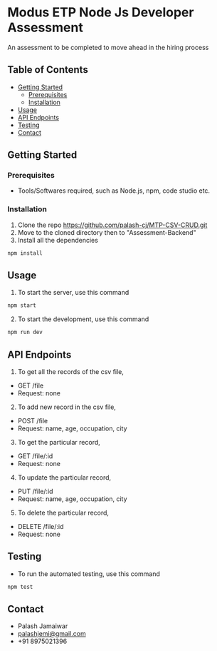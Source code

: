 # Modus ETP Node Js Developer Assessment

An assessment to be completed to move ahead in the hiring process

## Table of Contents

- [Getting Started](#getting-started)
  - [Prerequisites](#prerequisites)
  - [Installation](#installation)
- [Usage](#usage)
- [API Endpoints](#api-endpoints)
- [Testing](#testing)
- [Contact](#contact)

## Getting Started

### Prerequisites

- Tools/Softwares required, such as Node.js, npm, code studio etc.

### Installation

1. Clone the repo https://github.com/palash-cj/MTP-CSV-CRUD.git
2. Move to the cloned directory then to "Assessment-Backend"
3. Install all the dependencies
```bash
npm install
```

## Usage

1. To start the server, use this command
```bash
npm start
```
2. To start the development, use this command
```bash
npm run dev
```

## API Endpoints

1. To get all the records of the csv file, 
- GET /file
- Request: none
2. To add new record in the csv file,
- POST /file
- Request: name, age, occupation, city
3. To get the particular record,
- GET /file/:id
- Request: none
4. To update the particular record,
-   PUT /file/:id
-   Request: name, age, occupation, city
5. To delete the particular record,
-   DELETE /file/:id
-   Request: none

## Testing

- To run the automated testing, use this command
```bash
npm test
```

## Contact

- Palash Jamaiwar
- palashjemi@gmail.com
- +91 8975021396